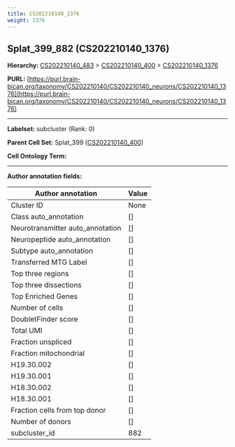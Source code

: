 ```yaml
---
title: CS202210140_1376
weight: 1376
---
```

## Splat_399_882 (CS202210140_1376)
<b>Hierarchy: </b>
[CS202210140_483](../CS202210140_483) >
[CS202210140_400](../CS202210140_400) >
[CS202210140_1376](../CS202210140_1376)

**PURL:** [https://purl.brain-bican.org/taxonomy/CS202210140/CS202210140_neurons/CS202210140_1376](https://purl.brain-bican.org/taxonomy/CS202210140/CS202210140_neurons/CS202210140_1376)

---


**Labelset:** subcluster (Rank: 0)

**Parent Cell Set:** Splat_399 ([CS202210140_400](../CS202210140_400))



**Cell Ontology Term:** 

[MARKER GENES.]: #


---

[TRANSFERRED ANNOTATIONS.]: #


[AUTHOR ANNOTATION FIELDS.]: #


**Author annotation fields:**

| Author annotation | Value |
|-------------------|-------|
|Cluster ID|None|
|Class auto_annotation|[]|
|Neurotransmitter auto_annotation|[]|
|Neuropeptide auto_annotation|[]|
|Subtype auto_annotation|[]|
|Transferred MTG Label|[]|
|Top three regions|[]|
|Top three dissections|[]|
|Top Enriched Genes|[]|
|Number of cells|[]|
|DoubletFinder score|[]|
|Total UMI|[]|
|Fraction unspliced|[]|
|Fraction mitochondrial|[]|
|H19.30.002|[]|
|H19.30.001|[]|
|H18.30.002|[]|
|H18.30.001|[]|
|Fraction cells from top donor|[]|
|Number of donors|[]|
|subcluster_id|882|

